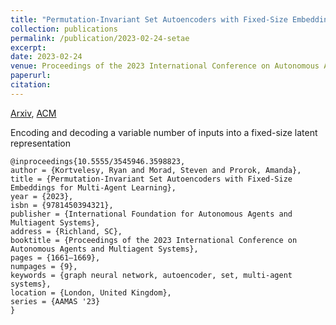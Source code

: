 ```yaml
---
title: "Permutation-Invariant Set Autoencoders with Fixed-Size Embeddings for Multi-Agent Learning"
collection: publications
permalink: /publication/2023-02-24-setae
excerpt: 
date: 2023-02-24
venue: Proceedings of the 2023 International Conference on Autonomous Agents and Multiagent Systems
paperurl: 
citation: 
---
```


[Arxiv](https://arxiv.org/abs/2302.12826), [ACM](https://dl.acm.org/doi/abs/10.5555/3545946.3598823)


Encoding and decoding a variable number of inputs into a fixed-size latent representation

```
@inproceedings{10.5555/3545946.3598823,
author = {Kortvelesy, Ryan and Morad, Steven and Prorok, Amanda},
title = {Permutation-Invariant Set Autoencoders with Fixed-Size Embeddings for Multi-Agent Learning},
year = {2023},
isbn = {9781450394321},
publisher = {International Foundation for Autonomous Agents and Multiagent Systems},
address = {Richland, SC},
booktitle = {Proceedings of the 2023 International Conference on Autonomous Agents and Multiagent Systems},
pages = {1661–1669},
numpages = {9},
keywords = {graph neural network, autoencoder, set, multi-agent systems},
location = {London, United Kingdom},
series = {AAMAS '23}
}
```


